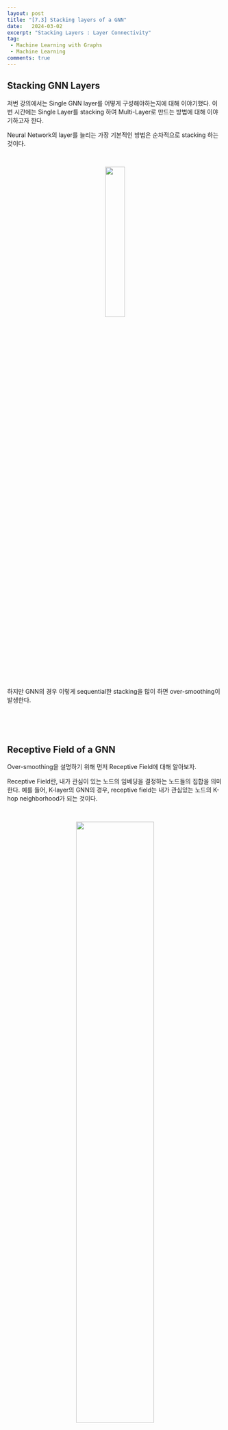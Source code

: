 ```yaml
---
layout: post
title: "[7.3] Stacking layers of a GNN"
date:   2024-03-02
excerpt: "Stacking Layers : Layer Connectivity"
tag: 
 - Machine Learning with Graphs
 - Machine Learning
comments: true
---
```


## Stacking GNN Layers

저번 강의에서는 Single GNN layer를 어떻게 구성해야하는지에 대해 이야기했다. 이번 시간에는 Single Layer를 stacking 하여 Multi-Layer로 만드는 방법에 대해 이야기하고자 한다.

Neural Network의 layer를 늘리는 가장 기본적인 방법은 순차적으로 stacking 하는 것이다. 

<br>

<p align="center">
  <img src="{{site.baseurl}}/assets/img/Stacking-layers-of-a-GNN/example.png" style="width: 30%"/>
</p>

<br>

하지만 GNN의 경우 이렇게 sequential한 stacking을 많이 하면 over-smoothing이 발생한다.

<br>
<br>
<br>

## Receptive Field of a GNN

Over-smoothing을 설명하기 위해 먼저 Receptive Field에 대해 알아보자.

Receptive Field란, 내가 관심이 있는 노드의 임베딩을 결정하는 노드들의 집합을 의미한다. 예를 들어, K-layer의 GNN의 경우, receptive field는 내가 관심있는 노드의 K-hop neighborhood가 되는 것이다.

<br>

<p align="center">
  <img src="{{site.baseurl}}/assets/img/Stacking-layers-of-a-GNN/example2.png" style="width: 60%"/>
</p>

<br>

내가 관심이 있는 노드의 수가 늘어날 수록 이러한 receptive field(shared neighbors)는 기하급수적으로 증가한다.

<br>

<p align="center">
  <img src="{{site.baseurl}}/assets/img/Stacking-layers-of-a-GNN/example3.png" style="width: 60%"/>
</p>

<br>
<br>
<br>

## Over-Smoothing

Over-smoothing이란, 모든 Node의 임베딩이 너무 유사해져서 두 Node의 차이를 학습할 수 없게 되는 것을 의미한다.

Node의 임베딩은 receptive field에 의해 결정된다. 그렇다면 두 Node가 highly-overlapped receptive field를 가진다면, 두 Node의 임베딩은 굉장히 유사해질 것이다.

따라서 GNN Layer를 많이 Stacking 하면, Node들이 highly-overlapped receptive field를 가지고, Node 임베딩이 유사해지며, over-smoothing 문제를 겪게 된다.

따라서 GNN의 Layer를 추가할때는 주의해야 한다. 그렇다면 GNN의 layer는 적지만 expressive power는 키우려면 어떻게 해야할까?

<br>
<br>
<br>

## Expressive Power for Shallow GNNs

#### Solution 1 : Increase the expressive power within each GNN Layer

이전에 배웠던 내용에서 한 layer 내의 aggregation/transformation 단계에서 사용하는 함수를 black box로 나타내었다. 이러한 aggregation/transformation 단계를 단순한 linear layer로 나타내는 것이 아닌, 예를들어 3-layer MLP로 만들면 한 layer 내에서의 복잡성을 증가시킬 수 있다.

<br>

#### Solution 2 : Add layers that do not pass messages

GNN Layer를 추가하는 것이 over-smoothing을 초래한다면, message passing을 하지 않는 layer를 추가하면 된다. 

아래의 그림과 같이 MLP Layer를 앞/뒤에 추가하여 Pre/Post-Processing을 하는 방식으로 GNN의 복잡성은 키우지만 over-smoothing은 피할 수 있다.

<br>

<p align="center">
  <img src="{{site.baseurl}}/assets/img/Stacking-layers-of-a-GNN/example4.png" style="width: 70%"/>
</p>

<br>
<br>
<br>

## Idea of Skip Connections

위 두 방법을 사용했음에도 여전히 추가적인 GNN Layer를 필요로한다면, skip connection을 추가하는 방법이 있다. 

Skip connection은 GNN에 일종의 shortcut을 만들어 초반부 layer의 impact를 강하게 만든다. Skip connection은 message를 transform한 후, transform 이전의 message와 transform된 message를 sum하거나 aggregate하는 방식이다.

<br>

<p align="center">
  <img src="{{site.baseurl}}/assets/img/Stacking-layers-of-a-GNN/example5.png" style="width: 70%"/>
</p>

<br>

Skip connection의 idea는 이해했지만, 정확히 어떤 원리에 의해 성능이 나오는걸까?

Skip connection은 여러 모델의 mixture를 만든다고 볼 수 있다. 아래의 그림 중 좌측을 보면, skip connection이 추가된 경우, 모듈을 포함하는 경로와 모듈을 skip하는 경로, 2가지의 갈래가 생기게 된다.

이러한 구조로 인해 가능한 모델은 path의 수가 \\(2^n\\)개가 되고, shallow GNN과 deep GNN의 mixture를 얻게 된다. 우측의 그림처럼 3개의 skip connection이 있다면 깊이가 1, 2, 3인 GNN 모델들의 mixture인 모델을 가지게 되는 것이다.

<br>

<p align="center">
  <img src="{{site.baseurl}}/assets/img/Stacking-layers-of-a-GNN/example6.png" style="width: 70%"/>
</p>

<br>

수식적으로 접근하자면 아래와 같이 표현할 수 있다. 위 수식은 이전에 배웠던 message transformation을 수행한 형태를 표현한 것이고, 아래의 수식은 skip connection이 추가된 형태로, raw message를 더해주는 것을 확인할 수 있다.

<br>

<p align="center">
  <img src="{{site.baseurl}}/assets/img/Stacking-layers-of-a-GNN/example7.png" style="width: 40%"/>
</p>

<br>

추가적으로 skip connection을 설계할 때는 1개만이 아닌, 여러 layer를 skip하게도 만들 수 있다.

<br>

<p align="center">
  <img src="{{site.baseurl}}/assets/img/Stacking-layers-of-a-GNN/example8.png" style="width: 30%"/>
</p>

<br>
<br>
<br>

### 출처, 더 궁금하다면?
[Stanford CS224W: Machine Learning with Graphs | 2021 | Lecture 7.3 - Stacking layers of a GNN](https://youtu.be/ew1cnUjRgl4?si=rpnBFyMnVWv7hkXr){:target="_blank"}